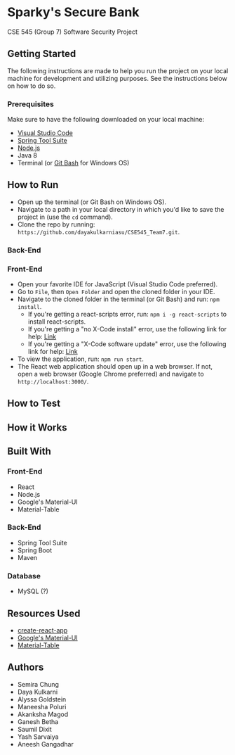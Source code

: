 # Sparky's Secure Bank
CSE 545 (Group 7) Software Security Project

## Getting Started
The following instructions are made to help you run the project on your local machine for development and utilizing purposes. See the instructions below on how to do so.

### Prerequisites
Make sure to have the following downloaded on your local machine:
- [Visual Studio Code](https://code.visualstudio.com/download)
- [Spring Tool Suite](https://spring.io/tools3/sts/all)
- [Node.js](https://nodejs.org/en/download/)
- Java 8
- Terminal (or [Git Bash](https://gitforwindows.org) for Windows OS)

## How to Run
- Open up the terminal (or Git Bash on Windows OS).
- Navigate to a path in your local directory in which you'd like to save the project in (use the ```cd``` command).
- Clone the repo by running: ```https://github.com/dayakulkarniasu/CSE545_Team7.git```.

### Back-End

### Front-End
- Open your favorite IDE for JavaScript (Visual Studio Code preferred).
- Go to ```File```, then ```Open Folder``` and open the cloned folder in your IDE.
- Navigate to the cloned folder in the terminal (or Git Bash) and run: ```npm install```. 
  - If you're getting a react-scripts error, run: ```npm i -g react-scripts``` to install react-scripts.
  - If you're getting a "no X-Code install" error, use the following link for help: [Link](https://github.com/schnerd/d3-scale-cluster/issues/7)
  - If you're getting a "X-Code software update" error, use the following link for help: [Link](https://stackoverflow.com/questions/34617452/how-to-update-xcode-from-command-line)
- To view the application, run: ```npm run start```.
- The React web application should open up in a web browser. If not, open a web browser (Google Chrome preferred) and navigate to ```http://localhost:3000/```.

## How to Test

## How it Works

## Built With
### Front-End
- React
- Node.js
- Google's Material-UI
- Material-Table

### Back-End
- Spring Tool Suite
- Spring Boot
- Maven

### Database
- MySQL (?)

## Resources Used
- [create-react-app](https://github.com/facebook/create-react-app)
- [Google's Material-UI](https://material-ui.com/)
- [Material-Table](https://material-table.com/#/)

## Authors
- Semira Chung
- Daya Kulkarni
- Alyssa Goldstein
- Maneesha Poluri
- Akanksha Magod
- Ganesh Betha
- Saumil Dixit
- Yash Sarvaiya
- Aneesh Gangadhar

